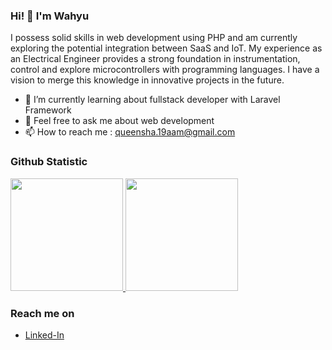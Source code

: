### Hi! 👋 I'm Wahyu

I possess solid skills in web development using PHP and am currently exploring the potential integration between SaaS and IoT. My experience as an Electrical Engineer provides a strong foundation in instrumentation, control and explore microcontrollers with programming languages. I have a vision to merge this knowledge in innovative projects in the future.

- 🌱 I’m currently learning about fullstack developer with Laravel Framework
- 💬 Feel free to ask me about web development
- 📫 How to reach me : queensha.19aam@gmail.com

### Github Statistic
<p align="left">
<a href="https://github.com/TeguhWahyudiono">
  <img height="180em" src="https://github-readme-stats-eight-theta.vercel.app/api?username=teguhwahyudiono&show_icons=true&theme=algolia&include_all_commits=true&count_private=true"/>
  <img height="180em" src="https://github-readme-stats-eight-theta.vercel.app/api/top-langs/?username=teguhwahyudiono&layout=compact&langs_count=8&theme=algolia"/>
</a>
</p>

### Reach me on
- <a href="https://www.linkedin.com/in/teguh-wahyudiono-993078239/">Linked-In</a>
